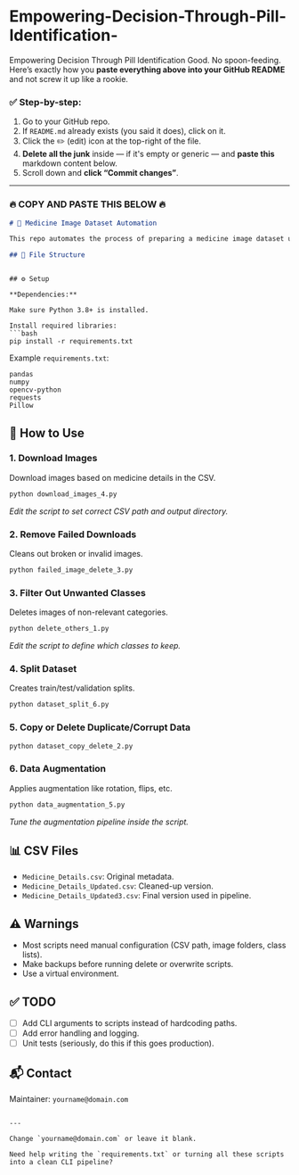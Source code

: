 # Empowering-Decision-Through-Pill-Identification-
Empowering Decision Through Pill Identification 
Good. No spoon-feeding. Here’s exactly how you **paste everything above into your GitHub README** and not screw it up like a rookie.

### ✅ Step-by-step:

1. Go to your GitHub repo.
2. If `README.md` already exists (you said it does), click on it.
3. Click the ✏️ (edit) icon at the top-right of the file.
4. **Delete all the junk** inside — if it's empty or generic — and **paste this** markdown content below.
5. Scroll down and **click “Commit changes”**.

---

### 🔥 COPY AND PASTE THIS BELOW 🔥

```markdown
# 🧠 Medicine Image Dataset Automation

This repo automates the process of preparing a medicine image dataset using multiple scripts — including downloading, splitting, augmenting, and cleaning the dataset. The metadata lives in `Medicine_Details.csv` and its updated variants.

## 📁 File Structure

```



````

## ⚙️ Setup

**Dependencies:**

Make sure Python 3.8+ is installed.

Install required libraries:
```bash
pip install -r requirements.txt
````

Example `requirements.txt`:

```text
pandas
numpy
opencv-python
requests
Pillow
```

## 🧪 How to Use

### 1. Download Images

Download images based on medicine details in the CSV.

```bash
python download_images_4.py
```

*Edit the script to set correct CSV path and output directory.*

### 2. Remove Failed Downloads

Cleans out broken or invalid images.

```bash
python failed_image_delete_3.py
```

### 3. Filter Out Unwanted Classes

Deletes images of non-relevant categories.

```bash
python delete_others_1.py
```

*Edit the script to define which classes to keep.*

### 4. Split Dataset

Creates train/test/validation splits.

```bash
python dataset_split_6.py
```

### 5. Copy or Delete Duplicate/Corrupt Data

```bash
python dataset_copy_delete_2.py
```

### 6. Data Augmentation

Applies augmentation like rotation, flips, etc.

```bash
python data_augmentation_5.py
```

*Tune the augmentation pipeline inside the script.*

## 📊 CSV Files

* `Medicine_Details.csv`: Original metadata.
* `Medicine_Details_Updated.csv`: Cleaned-up version.
* `Medicine_Details_Updated3.csv`: Final version used in pipeline.

## ⚠️ Warnings

* Most scripts need manual configuration (CSV path, image folders, class lists).
* Make backups before running delete or overwrite scripts.
* Use a virtual environment.

## ✅ TODO

* [ ] Add CLI arguments to scripts instead of hardcoding paths.
* [ ] Add error handling and logging.
* [ ] Unit tests (seriously, do this if this goes production).

## 📬 Contact

Maintainer: `yourname@domain.com`

```

---

Change `yourname@domain.com` or leave it blank.

Need help writing the `requirements.txt` or turning all these scripts into a clean CLI pipeline?
```
